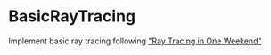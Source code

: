 # BasicRayTracing

Implement basic ray tracing following ["Ray Tracing in One Weekend"](https://github.com/RayTracing/raytracinginoneweekend)
